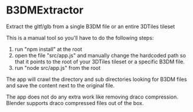 # B3DMExtractor

Extract the gltf/glb from a single B3DM file or an entire 3DTiles tileset

This is a manual tool so you'll have to do the following steps:

1. run "npm install" at the root
2. open the file "src/app.js" and manually change the hardcoded path so that it points to the root of your 3DTiles tileset or a specific B3DM file.
3. run "node src/app.js" from the root

The app will crawl the directory and sub directories looking for B3DM files and save the content next to the original file.

The app does not do any extra work like removing draco compression. Blender supports draco compressed files out of the box.
